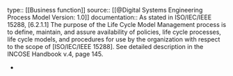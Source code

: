 type:: [[Business function]]
source:: [[@Digital Systems Engineering Process Model Version: 1.0]]
documentation:: As stated in ISO/IEC/IEEE 15288, [6.2.1.1] The purpose of the Life Cycle Model Management process is to define, maintain, and assure availability of policies, life cycle processes, life cycle models, and procedures for use by the organization with respect to the scope of [ISO/IEC/IEEE 15288].  See detailed description in the INCOSE Handbook v.4, page 145.

-